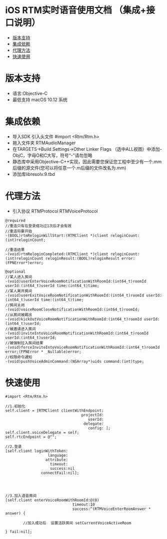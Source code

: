 
iOS RTM实时语音使用文档 （集成+接口说明）
================================

* [版本支持](#版本支持)
* [集成依赖](#集成依赖)
* [代理方法](#代理方法)
* [快速使用](#快速使用)


<a id="版本支持">版本支持</a>
================
* 语言:Objective-C  
* 最低支持 macOS 10.12 系统



<a id="集成依赖">集成依赖</a>
================
* 导入SDK 引入头文件 #import <Rtm/Rtm.h>
* 拖入文件夹 RTMAudioManager
* 在TARGETS->Build Settings->Other Linker Flags （选中ALL视图）中添加-ObjC，字母O和C大写，符号“-”请勿忽略
* 静态库中采用Objective-C++实现，因此需要您保证您工程中至少有一个.mm后缀的源文件(您可以将任意一个.m后缀的文件改名为.mm)
* 添加库libresolv.9.tbd




<a id="代理方法">代理方法</a>
================
* 引入协议 RTMProtocol  RTMVoiceProtocol
    
```objc
@required
//重连只有在登录成功过1次后才会有效
//重连将要开始
-(BOOL)rtmReloginWillStart:(RTMClient *)client reloginCount:(int)reloginCount;

//重连结果
-(void)rtmReloginCompleted:(RTMClient *)client reloginCount:(int)reloginCount reloginResult:(BOOL)reloginResult error:(FPNError*)error;

@optional
//某人进入房间
-(void)userEnterVoiceRoomNotificationWithRoomId:(int64_t)roomId userId:(int64_t)userId time:(int64_t)time;
//某人离开房间
-(void)userExitVoiceRoomNotificationWithRoomId:(int64_t)roomId userId:(int64_t)userId time:(int64_t)time;
//房间关闭
-(void)voiceRoomCloseNotificationWithRoomId:(int64_t)roomId;
//从房间被踢出
-(void)kickOutVoiceRoomNotificationWithRoomId:(int64_t)roomId userId:(int64_t)userId;
//被邀请进入房间
-(void)inviteIntoVoiceRoomNotificationWithRoomId:(int64_t)roomId userId:(int64_t)userId;
//被强制拉入房间结果
-(void)forceInviteIntoVoiceRoomNotificationWithRoomId:(int64_t)roomId error:(FPNError * _Nullable)error;
//权限命令通知
-(void)pushVoiceAdminCommand:(NSArray*)uids command:(int)type;
```






<a id="快速使用">快速使用</a>
================
```objc
#import <Rtm/Rtm.h>

//1.初始化
self.client = [RTMClient clientWithEndpoint:
                                  projectId:
                                     userId:
                                   delegate:
                                     config: ];
self.client.voiceDelegate = self;
self.rtcEndpoint = @"";

//2.登录
[self.client loginWithToken:
                   language:
                  attribute:
                    timeout:
                    success:nil 
                connectFail:nil];
                    
     
         
         
//3.加入语音房间
[self.client enterVoiceRoomWithRoomId:@(0)
                              timeout:10
                              success:^(RTMVoiceEnterRoomAnswer * answer) {

        //加入成功后  设置活跃房间 setCurrentVoiceActiveRoom
        
} fail:nil];

           
```




 



